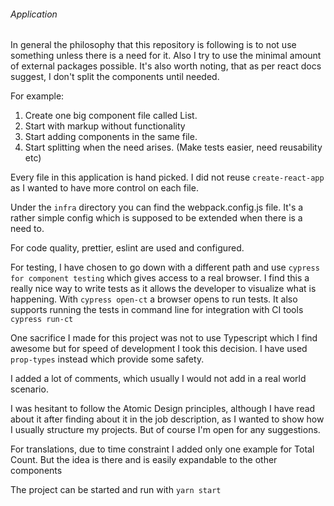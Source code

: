 ###### Application

In general the philosophy that this repository is following is to not use something unless there is a need for it. Also I try to use the minimal amount of external packages possible. It's also worth noting, that
as per react docs suggest, I don't split the components until needed.

For example:
1. Create one big component file called List.
2. Start with markup without functionality
3. Start adding components in the same file.
4. Start splitting when the need arises. (Make tests easier, need reusability etc)

Every file in this application is hand picked. I did not reuse `create-react-app`
as I wanted to have more control on each file.

Under the `infra` directory you can find the webpack.config.js file. It's a rather simple config
which is supposed to be extended when there is a need to.

For code quality, prettier, eslint are used and configured.

For testing, I have chosen to go down with a different path and use `cypress for component testing` which gives access to a real browser. I find this a really nice way to write tests as it allows the developer to visualize what is happening.
With `cypress open-ct` a browser opens to run tests.
It also supports running the tests in command line for integration with CI tools `cypress run-ct`

One sacrifice I made for this project was not to use Typescript which I find awesome but for speed of development I took this decision. I have used `prop-types` instead which provide some safety.

I added a lot of comments, which usually I would not add in a real world scenario.

I was hesitant to follow the Atomic Design principles, although I have read about it after finding about it in the job description, as I wanted to show how I usually structure my projects. But of course I'm open for any suggestions.  

For translations, due to time constraint I added only one example for Total Count. But the idea is there and is easily expandable to the other components

The project can be started and run with `yarn start`
